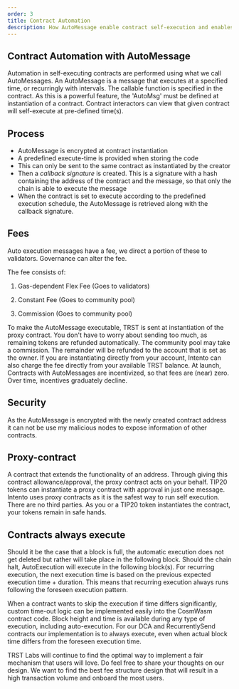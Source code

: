 ```yaml
---
order: 3
title: Contract Automation
description: How AutoMessage enable contract self-execution and enables 1-click user experiences for time-based actions
---
```


## Contract Automation with AutoMessage

Automation in self-executing contracts are performed using what we call AutoMessages. An AutoMessage is a message that executes at a specified time, or recurringly with intervals. The callable function is specified in the contract. As this is a powerful feature, the 'AutoMsg' must be defined at instantiation of a contract. Contract interactors can view that given contract will self-execute at pre-defined time(s).

## Process

- AutoMessage is encrypted at contract instantiation
- A predefined execute-time is provided when storing the code
- This can only be sent to the same contract as instantiated by the creator
- Then a *callback signature* is created. This is a signature with a hash containing the address of the contract and the message, so that only the chain is able to execute the message
- When the contract is set to execute according to the predefined execution schedule, the AutoMessage is retrieved along with the callback signature. 

## Fees

Auto execution messages have a fee, we direct a portion of these to validators. Governance can alter the fee.

The fee consists of:

1. Gas-dependent Flex Fee (Goes to validators)

2. Constant Fee (Goes to community pool)

3. Commission (Goes to community pool)

To make the AutoMessage executable, TRST is sent at instantiation of the proxy contract. You don't have to worry about sending too much, as remaining tokens are refunded automatically. The community pool may take a commission. The remainder will be refunded to the account that is set as the owner. If you are instantiating directly from your account, Intento can also charge the fee directly from your available TRST balance.
At launch, Contracts with AutoMessages are incentivized, so that fees are (near) zero. Over time, incentives graduately decline.

## Security

As the AutoMessage is encrypted with the newly created contract address it can not be use my malicious nodes to expose information of other contracts.

## Proxy-contract

A contract that extends the functionality of an address. Through giving this contract allowance/approval, the proxy contract acts on your behalf. TIP20 tokens can instantiate a proxy contract with approval in just one message. Intento uses proxy contracts as it is the safest way to run self execution. There are no third parties. As you or a TIP20 token instantiates the contract, your tokens remain in safe hands.

## Contracts always execute

Should it be the case that a block is full, the automatic execution does not get deleted but rather will take place in the following block. Should the chain halt, AutoExecution will execute in the following block(s). For recurring execution, the next execution time is based on the previous expected execution time + duration. This means that recurring execution always runs following the foreseen execution pattern.

When a contract wants to skip the execution if time differs significantly, custom time-out logic can be implemented easily into the CosmWasm contract code. Block height and time is available during any type of execution, including auto-execution. For our DCA and RecurrentlySend contracts our implementation is to always execute, even when actual block time differs from the foreseen execution time.

TRST Labs will continue to find the optimal way to implement a fair mechanism that users will love. Do feel free to share your thoughts on our design. We want to find the best fee structure design that will result in a high transaction volume and onboard the most users. 